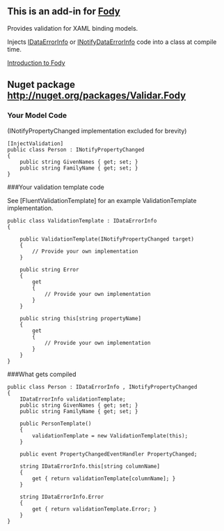 ## This is an add-in for [Fody](https://github.com/SimonCropp/Fody/) 

Provides validation for XAML binding models.

Injects [IDataErrorInfo](http://msdn.microsoft.com/en-us/library/system.componentmodel.IDataErrorInfo.aspx) or [INotifyDataErrorInfo](http://msdn.microsoft.com/en-us/library/system.componentmodel.INotifyDataErrorInfo.aspx) code into a class at compile time.

[Introduction to Fody](http://github.com/SimonCropp/Fody/wiki/SampleUsage)

## Nuget package http://nuget.org/packages/Validar.Fody 

### Your Model Code
(INotifyPropertyChanged implementation excluded for brevity)

    [InjectValidation]
    public class Person : INotifyPropertyChanged
    {
        public string GivenNames { get; set; }
        public string FamilyName { get; set; }
    }

###Your validation template code

See [FluentValidationTemplate] for an example ValidationTemplate implementation.


    public class ValidationTemplate : IDataErrorInfo
    {

        public ValidationTemplate(INotifyPropertyChanged target)
        {
            // Provide your own implementation
        }

        public string Error
        {
            get
            {
                // Provide your own implementation
            }
        }

        public string this[string propertyName]
        {
            get
            {
                // Provide your own implementation
            }
        }
    }


###What gets compiled

    public class Person : IDataErrorInfo , INotifyPropertyChanged
    {
        IDataErrorInfo validationTemplate;
        public string GivenNames { get; set; }
        public string FamilyName { get; set; }

        public PersonTemplate()
        {
            validationTemplate = new ValidationTemplate(this);
        }

        public event PropertyChangedEventHandler PropertyChanged;

        string IDataErrorInfo.this[string columnName]
        {
            get { return validationTemplate[columnName]; }
        }

        string IDataErrorInfo.Error
        {
            get { return validationTemplate.Error; }
        }
    }

